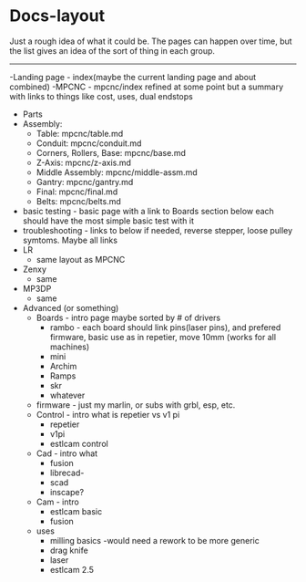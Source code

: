 # Docs-layout

Just a rough idea of what it could be. The pages can happen over time, but the list gives an idea of the sort of thing in each group.
___

-Landing page - index(maybe the current landing page and about combined)
-MPCNC - mpcnc/index refined at some point but a summary with links to things like cost, uses, dual endstops
  - Parts
  - Assembly:
     - Table: mpcnc/table.md
     - Conduit: mpcnc/conduit.md
     - Corners, Rollers, Base: mpcnc/base.md
     - Z-Axis: mpcnc/z-axis.md
     - Middle Assembly: mpcnc/middle-assm.md
     - Gantry: mpcnc/gantry.md
     - Final: mpcnc/final.md
     - Belts: mpcnc/belts.md
  - basic testing - basic page with a link to Boards section below each should have the most simple basic test with it
  - troubleshooting - links to below if needed, reverse stepper, loose pulley symtoms. Maybe all links
- LR
  - same layout as MPCNC
- Zenxy
  - same
- MP3DP
  - same
- Advanced (or something)
  - Boards - intro page maybe sorted by # of drivers 
    - rambo - each board should link pins(laser pins), and prefered firmware, basic use as in repetier, move 10mm (works for all machines)
    - mini
    - Archim
    - Ramps
    - skr
    - whatever
  - firmware - just my marlin, or subs with grbl, esp, etc.  
  - Control - intro  what is repetier vs v1 pi
    - repetier
    - v1pi
    - estlcam control
  - Cad - intro what 
    - fusion
    - librecad-
    - scad
    - inscape?
  - Cam - intro
    - estlcam basic
    - fusion
  - uses
    - milling basics -would need a rework to be more generic
    - drag knife
    - laser
    - estlcam 2.5
 
